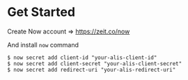 # Get Started

Create Now account => https://zeit.co/now

And install `now` command

```
$ now secret add client-id "your-alis-client-id"
$ now secret add client-secret "your-alis-client-secret"
$ now secret add redirect-uri "your-alis-redirect-uri"
```

